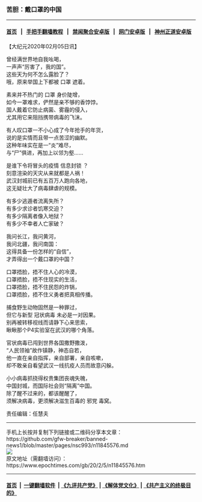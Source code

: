 ### 苦胆：戴口罩的中国
------------------------

#### [首页](https://github.com/gfw-breaker/banned-news1/blob/master/README.md) &nbsp;&nbsp;|&nbsp;&nbsp; [手把手翻墙教程](https://github.com/gfw-breaker/guides/wiki) &nbsp;&nbsp;|&nbsp;&nbsp; [禁闻聚合安卓版](https://github.com/gfw-breaker/bn-android) &nbsp;&nbsp;|&nbsp;&nbsp; [网门安卓版](https://github.com/oGate2/oGate) &nbsp;&nbsp;|&nbsp;&nbsp; [神州正道安卓版](https://github.com/SzzdOgate/update) 



<div><p>
 【大纪元2020年02月05日讯】
</p>
<p>
 曾经满世界地自我吆喝，
 <br/>
 一声声“厉害了，我的国”。
 <br/>
 这些天为何不怎么露脸了？
 <br/>
 哦，原来举国上下都被
 <ok href="https://www.epochtimes.com/gb/tag/%E5%8F%A3%E7%BD%A9.html">
  口罩
 </ok>
 遮着。
</p>
<p>
 素来并不热门的
 <ok href="https://www.epochtimes.com/gb/tag/%E5%8F%A3%E7%BD%A9.html">
  口罩
 </ok>
 身价陡增，
 <br/>
 如今一罩难求，俨然是亲不够的香饽饽。
 <br/>
 国人戴着它防止病菌、雾霾的侵入，
 <br/>
 尤其用它来阻挡携带病毒的飞沫。
</p>
<p>
 有人叹口罩一不小心成了今年抢手的年货，
 <br/>
 说的是实情而且带一点苦涩的幽默。
 <br/>
 这种年味实在是一“炎”难尽，
 <br/>
 与“尸”俱进，再加上以邻为壑……
</p>
<p>
 是谁下令将冒头的疫情
 <ok href="https://www.epochtimes.com/gb/tag/%E4%BF%A1%E6%81%AF%E5%B0%81%E9%94%81.html">
  信息封锁
 </ok>
 ？
 <br/>
 刻意渲染的天灾从来就都是人祸！
 <br/>
 武汉封城前已有五百万人跑向各地，
 <br/>
 这无疑壮大了病毒肆虐的规模。
</p>
<p>
 有多少逃遁者流离失所？
 <br/>
 有多少求诊者饥寒交迫？
 <br/>
 有多少隔离者像入地狱？
 <br/>
 有多少不幸者人亡家破？
</p>
<p>
 我问长江，我问黄河，
 <br/>
 我问北疆，我问南国：
 <br/>
 这得具备一份怎样的“自信”，
 <br/>
 才弄得出一个戴口罩的中国？
</p>
<p>
 口罩捂脸，捂不住人心的冷漠，
 <br/>
 口罩捂脸，捂不住现实的生活，
 <br/>
 口罩捂脸，捂不住民怨的炸锅，
 <br/>
 口罩捂脸，捂不住义勇者把真相传播。
</p>
<p>
 捕食野生动物固然是一种罪过，
 <br/>
 但它与新型
 <ok href="https://www.epochtimes.com/gb/tag/%E5%86%A0%E7%8A%B6%E7%97%85%E6%AF%92.html">
  冠状病毒
 </ok>
 未必是一对因果。
 <br/>
 别再被转移视线而请静下心来思索，
 <br/>
 瞅瞅那个P4实验室在武汉的哪个角落。
</p>
<p>
 官状病毒已闯到世界各国撒野撒泼，
 <br/>
 “人民领袖”故作镇静，神态自若，
 <br/>
 他一直在亲自指挥，亲自部署，亲自咳嗽，
 <br/>
 却不敢亲自看望武汉一线抗疫人员而故意闪躲。
</p>
<p>
 小小病毒抓挠得权贵集团丧魂失魄，
 <br/>
 中国封城，而国际社会则“隔离”中国。
 <br/>
 除了醒不过来的，都该醒醒了，
 <br/>
 须解决病毒，更须解决滋生百毒的
 <ok href="https://www.epochtimes.com/gb/tag/%E9%82%AA%E5%85%9A.html">
  邪党
 </ok>
 毒窝。
</p>
<p>
 责任编辑：任慧夫
</p>
</div>
<hr/>
手机上长按并复制下列链接或二维码分享本文章：<br/>
https://github.com/gfw-breaker/banned-news1/blob/master/pages/nsc993/n11845576.md <br/>
<a href='https://github.com/gfw-breaker/banned-news1/blob/master/pages/nsc993/n11845576.md'><img src='https://github.com/gfw-breaker/banned-news1/blob/master/pages/nsc993/n11845576.md.png'/></a> <br/>
原文地址（需翻墙访问）：https://www.epochtimes.com/gb/20/2/5/n11845576.htm


------------------------
#### [首页](https://github.com/gfw-breaker/banned-news1/blob/master/README.md) &nbsp;|&nbsp; [一键翻墙软件](https://github.com/gfw-breaker/nogfw/blob/master/README.md) &nbsp;| [《九评共产党》](https://github.com/gfw-breaker/9ping.md/blob/master/README.md#九评之一评共产党是什么) | [《解体党文化》](https://github.com/gfw-breaker/jtdwh.md/blob/master/README.md) | [《共产主义的终极目的》](https://github.com/gfw-breaker/gczydzjmd.md/blob/master/README.md)


<img src='http://gfw-breaker.win/banned-news/pages/nsc993/n11845576.md' width='0px' height='0px'/>